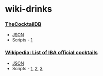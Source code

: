 # wiki-drinks

### [TheCocktailDB](https://www.thecocktaildb.com/)

* [JSON](https://github.com/appetyte/wiki-drinks/blob/master/json/cocktail_db.json)
* Scripts - [1](https://github.com/appetyte/wiki-drinks/blob/master/scripts/get_cocktail_db.ipynb)

### [Wikipedia: List of IBA official cocktails](https://en.wikipedia.org/wiki/List_of_IBA_official_cocktails)
* [JSON](https://github.com/appetyte/wiki-drinks/blob/master/json/iba_official_cocktails.json)
* Scripts - [1](https://github.com/appetyte/wiki-drinks/blob/master/scripts/get_wiki_ibas_data.py), [2](https://github.com/appetyte/wiki-drinks/blob/master/scripts/clean_ingredients.js), [3](https://github.com/appetyte/wiki-drinks/blob/master/scripts/parse_ingredients.rb)
